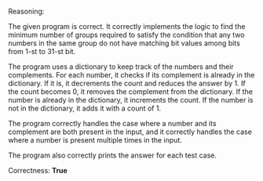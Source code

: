 Reasoning:

The given program is correct. It correctly implements the logic to find the minimum number of groups required to satisfy the condition that any two numbers in the same group do not have matching bit values among bits from 1-st to 31-st bit.

The program uses a dictionary to keep track of the numbers and their complements. For each number, it checks if its complement is already in the dictionary. If it is, it decrements the count and reduces the answer by 1. If the count becomes 0, it removes the complement from the dictionary. If the number is already in the dictionary, it increments the count. If the number is not in the dictionary, it adds it with a count of 1.

The program correctly handles the case where a number and its complement are both present in the input, and it correctly handles the case where a number is present multiple times in the input.

The program also correctly prints the answer for each test case.

Correctness: **True**